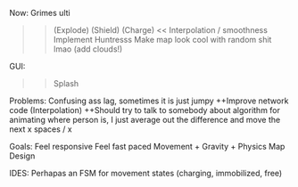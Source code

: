 Now:
  Grimes ulti
  >> (Explode)
  >> (Shield)
  >> (Charge) <<
  Interpolation / smoothness
  Implement Huntresss
  Make map look cool with random shit lmao (add clouds!)

GUI:
  >> Splash

Problems:
  Confusing ass lag, sometimes it is just jumpy
    ++Improve network code (Interpolation)
    ++Should try to talk to somebody about algorithm for animating where person is, I just average out the difference and move the next x spaces / x

Goals:
  Feel responsive
  Feel fast paced
  Movement + Gravity + Physics
  Map Design

IDES:
  Perhapas an FSM for movement states (charging, immobilized, free)
